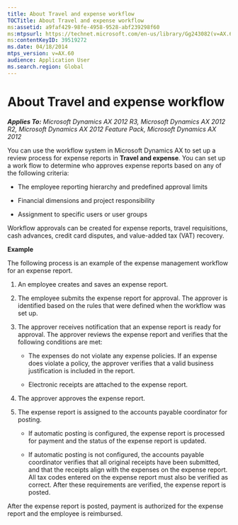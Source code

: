 ```yaml
---
title: About Travel and expense workflow
TOCTitle: About Travel and expense workflow
ms:assetid: a9faf429-98fe-4958-9528-abf239298f60
ms:mtpsurl: https://technet.microsoft.com/en-us/library/Gg243082(v=AX.60)
ms:contentKeyID: 39519272
ms.date: 04/18/2014
mtps_version: v=AX.60
audience: Application User
ms.search.region: Global
---
```


# About Travel and expense workflow 


_**Applies To:** Microsoft Dynamics AX 2012 R3, Microsoft Dynamics AX 2012 R2, Microsoft Dynamics AX 2012 Feature Pack, Microsoft Dynamics AX 2012_

You can use the workflow system in Microsoft Dynamics AX to set up a review process for expense reports in **Travel and expense**. You can set up a work flow to determine who approves expense reports based on any of the following criteria:

  - The employee reporting hierarchy and predefined approval limits

  - Financial dimensions and project responsibility

  - Assignment to specific users or user groups

Workflow approvals can be created for expense reports, travel requisitions, cash advances, credit card disputes, and value-added tax (VAT) recovery.

**Example**

The following process is an example of the expense management workflow for an expense report.

1.  An employee creates and saves an expense report.

2.  The employee submits the expense report for approval. The approver is identified based on the rules that were defined when the workflow was set up.

3.  The approver receives notification that an expense report is ready for approval. The approver reviews the expense report and verifies that the following conditions are met:
    
      - The expenses do not violate any expense policies. If an expense does violate a policy, the approver verifies that a valid business justification is included in the report.
    
      - Electronic receipts are attached to the expense report.

4.  The approver approves the expense report.

5.  The expense report is assigned to the accounts payable coordinator for posting.
    
      - If automatic posting is configured, the expense report is processed for payment and the status of the expense report is updated.
    
      - If automatic posting is not configured, the accounts payable coordinator verifies that all original receipts have been submitted, and that the receipts align with the expenses on the expense report. All tax codes entered on the expense report must also be verified as correct. After these requirements are verified, the expense report is posted.

After the expense report is posted, payment is authorized for the expense report and the employee is reimbursed.

  


